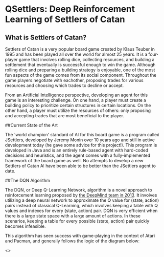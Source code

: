 # QSettlers: Deep Reinforcement Learning of Settlers of Catan

## What is Settlers of Catan?

Settlers of Catan is a very popular board game created by Klaus Teuber in 1995 and has been played all over the world for almost 25 years. It is a four-player game that involves rolling dice, collecting resources, and building a settlement that eventually is successful enough to win the game. Although rolling dice and preparing a building strategy is enjoyable, one of the most fun aspects of the game comes from its social component. Throughout the game players negotiate with eachother, proposing trades for various resources and choosing which trades to decline or accept.

From an Artificial Intelligence perspective, developing an agent for this game is an interesting challenge. On one hand, a player must create a building policy to prioritize certain structures in certain locations. On the other hand, a player must utilize the resources of others: only proposing and accepting trades that are most beneficial to the player.

##Current State of the Art

The 'world champion' standard of AI for this board game is a program called JSettlers, developed by Jeremy Monin over 10 years ago and still in active development today (he gave some advice for this project!). This program is developed in Java and is an entirely rule-based agent with hard-coded decisions and heuristics, and the agent comes with a fully-implemented framework of the board game as well. No attempts to develop a new Settlers of Catan AI have been able to be better than the JSettlers agent to date.

##The DQN Algorithm

The DQN, or Deep Q-Learning Network, algorithm is a novel approach to reinforcement learning proposed by [the DeepMind team in 2013](https://www.cs.toronto.edu/~vmnih/docs/dqn.pdf). It involves utilizing a deep neural network to approximate the Q value for (state, action) pairs instead of classical Q-Learning, which involves keeping a table with Q values and indexes for every (state, action) pair. DQN is very efficient when there is a large state space with a large amount of actions. In these scenarios, keeping a table for every possible (state, action) pair quickly becomes infeasible.

This algorithm has seen success with game-playing in the context of Atari and Pacman, and generally follows the logic of the diagram below:

<<Insert DQN graphic here>>
